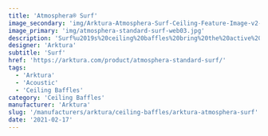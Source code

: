 ```yaml
---
title: 'Atmosphera® Surf'
image_secondary: 'img/Arktura-Atmosphera-Surf-Ceiling-Feature-Image-v2-1600x1600.png'
image_primary: 'img/atmosphera-standard-surf-web03.jpg'
description: 'Surf%u2019s%20ceiling%20baffles%20bring%20the%20active%20undulation%20of%20waves%20into%20your%20design%20activating%20your%20space%20and%20its%20occupants.%20Visitors%20might%20feel%20as%20if%20they%20were%20ready%20to%20head%20out%20for%20an%20afternoon%20surfing%20adventure.%20And%20because%20of%20their%20Soft%20Sound%AE%20fins%2C%20standing%20under%20the%20panels%20is%20tranquil%2C%20as%20their%20acoustic%20sound%20control%20limits%20excess%20noise.'
designer: 'Arktura'
subtitle: 'Surf'
href: 'https://arktura.com/product/atmosphera-standard-surf/'
tags:
  - 'Arktura'
  - 'Acoustic'
  - 'Ceiling Baffles'
category: 'Ceiling Baffles'
manufacturer: 'Arktura'
slug: '/manufacturers/arktura/ceiling-baffles/arktura-atmosphera-surf'
date: '2021-02-17'
---
```


